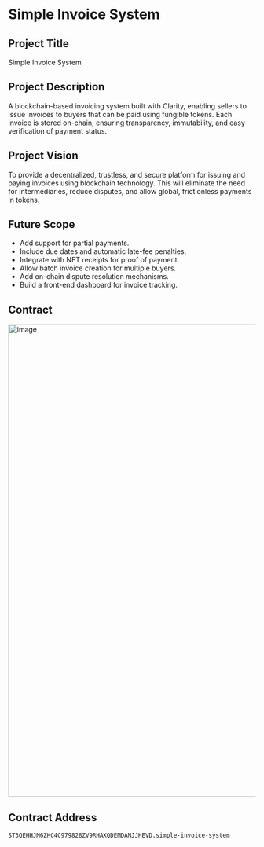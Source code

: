 # Simple Invoice System

## Project Title
Simple Invoice System

## Project Description
A blockchain-based invoicing system built with Clarity, enabling sellers to issue invoices to buyers that can be paid using fungible tokens. Each invoice is stored on-chain, ensuring transparency, immutability, and easy verification of payment status.

## Project Vision
To provide a decentralized, trustless, and secure platform for issuing and paying invoices using blockchain technology. This will eliminate the need for intermediaries, reduce disputes, and allow global, frictionless payments in tokens.

## Future Scope
- Add support for partial payments.
- Include due dates and automatic late-fee penalties.
- Integrate with NFT receipts for proof of payment.
- Allow batch invoice creation for multiple buyers.
- Add on-chain dispute resolution mechanisms.
- Build a front-end dashboard for invoice tracking.

## Contract 
<img width="1915" height="962" alt="image" src="https://github.com/user-attachments/assets/0b05234f-2999-4215-9bad-2d0f0040e738" />  

## Contract Address
`ST3QEHHJM6ZHC4C979828ZV9RHAXQDEMDANJJHEVD.simple-invoice-system`
